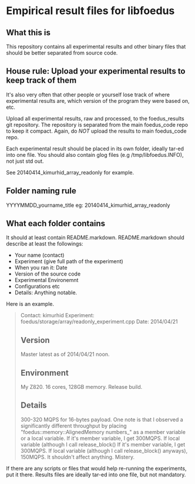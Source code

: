 Empirical result files for libfoedus
=================================

What this is
-----------
This repository contains all experimental results and other binary files that should be
better separated from source code.

House rule: Upload your experimental results to keep track of them
-----------
It's also very often that other people or yourself lose track of where experimental results
are, which version of the program they were based on, etc.

Upload all experimental results, raw and processed, to the foedus_results git repository.
The repository is separated from the main foedus_code repo to keep it compact.
Again, do *NOT* upload the results to main foedus_code repo.

Each experimental result should be placed in its own folder, ideally tar-ed into one file.
You should also contain glog files (e.g /tmp/libfoedus.INFO), not just std out.

See 20140414_kimurhid_array_readonly for example.

Folder naming rule
-----------
YYYYMMDD_yourname_title
eg: 20140414_kimurhid_array_readonly


What each folder contains
-----------
It should at least contain README.markdown.
README.markdown should describe at least the followings:
* Your name (contact)
* Experiment (give full path of the experiment)
* When you ran it: Date
* Version of the source code
* Experimental Environemnt
* Configurations etc
* Details: Anything notable.


Here is an example.
> Contact: kimurhid
> Experiment: foedus/storage/array/readonly_experiment.cpp
> Date: 2014/04/21
> 
> 
> Version
> -------
> Master latest as of 2014/04/21 noon.
> 
> Environment
> -------
> My Z820. 16 cores, 128GB memory. Release build.
> 
> Details
> -------
> 300-320 MQPS for 16-bytes payload.
> One note is that I observed a significantly different throughput by placing
> "foedus::memory::AlignedMemory numbers_" as a member variable or a local variable.
> If it's member variable, I get 300MQPS. If local variable (although I call release_block()
> If it's member variable, I get 300MQPS. If local variable (although I call release_block()
> anyways), 150MQPS. It shouldn't affect anything. Mistery.


If there are any scripts or files that would help re-running the experiments, put it there.
Results files are ideally tar-ed into one file, but not mandatory.
